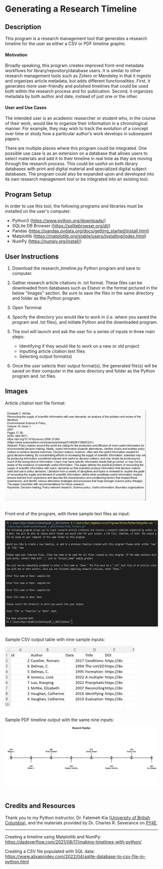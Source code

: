# Generating a Research Timeline

## Description

This program is a research management tool that generates a research timeline for the user as either a CSV or PDF timeline graphic.

#### **Motivation**

Broadly speaking, this program creates improved front-end metadata workflows for library/repository/database users. It is similar to other research management tools such as Zotero or Mendeley in that it ingests and organizes article metadata, but adds different functionalities. First, it generates more user-friendly and polished timelines that could be used both within the research process and for publication. Second, it organizes metadata by both author and date, instead of just one or the other.

#### **User and Use Cases**

The intended user is an academic researcher or student who, in the course of their work, would like to organize their information in a chronological manner. For example, they may wish to track the evolution of a concept over time or study how a particular author’s work develops in subsequent papers.

There are multiple places where this program could be integrated. One possible use case is as an extension on a database that allows users to select materials and add it to their timeline in real time as they are moving through the research process. This could be useful on both library databases with print and digital material and specialized digital subject databases. The program could also be expanded upon and developed into its own research management tool or be integrated into an existing tool.


## Program Setup

In order to use this tool, the following programs and libraries must be installed on the user's computer:

- Python3 (https://www.python.org/downloads/)
- SQLite DB Browser (https://sqlitebrowser.org/dl/)
- Pandas (https://pandas.pydata.org/docs/getting_started/install.html)
- Matplotlib (https://matplotlib.org/stable/users/installing/index.html)
- NumPy (https://numpy.org/install/)


## User Instructions

1. Download the research_timeline.py Python program and save to computer.

2. Gather research article citations in .txt format. These files can be downloaded from databases such as Elsevir in the format pictured in the below "Images" section. Be sure to save the files in the same directory and folder as the Python program.
3. Open Terminal
4. Specify the directory you would like to work in (i.e. where you saved the program and .txt files), and initiate Python and the downloaded program.
5. The tool will launch and ask the user for a series of inputs in three main steps:
    - Identifying if they would like to work on a new or old project
    - Inputting article citation text files
    - Selecting output format(s)
6. Once the user selects their output format(s), the generated file(s) will be saved on their computer in the same directory and folder as the Python program and .txt files.

## Images

Article citation text file format:

<img src="citationtxt.jpg" width="" height="300" />  
<br/><br/>

Front end of the program, with three sample text files as input:

<img src="frontend.jpg" width="" height="350" />  
<br/><br/>

Sample CSV output table with nine sample inputs:

<img src="csvsample.jpg" width="" height="200" />  
<br/><br/>

Sample PDF timeline output with the same nine inputs:

<img src="timelinesample.jpg" width="" height="200" />  
<br/><br/>

## Credits and Resources

Thank you to my Python instructor, Dr. Fatemeh Kia [(University of British Columbia)](https://ischool.ubc.ca/profile/fatemeh-salehian-kia/), and the materials provided by 
Dr. Charles R. Severance on [PY4E](https://www.py4e.com/).
___
Creating a timeline using Matplotlib and NumPy: https://dadoverflow.com/2021/08/17/making-timelines-with-python/

Creating a CSV file populated with SQL data: https://www.alixaprodev.com/2022/04/sqlite-database-to-csv-file-in-python.html
